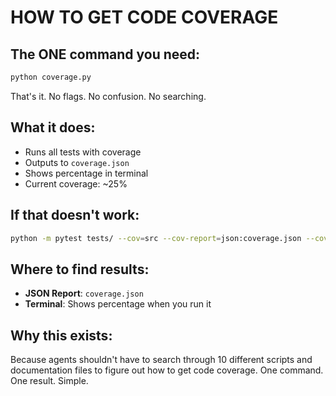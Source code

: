 # HOW TO GET CODE COVERAGE

## The ONE command you need:

```bash
python coverage.py
```

That's it. No flags. No confusion. No searching.

## What it does:
- Runs all tests with coverage
- Outputs to `coverage.json`
- Shows percentage in terminal
- Current coverage: ~25%

## If that doesn't work:

```bash
python -m pytest tests/ --cov=src --cov-report=json:coverage.json --cov-report=term
```

## Where to find results:
- **JSON Report**: `coverage.json`
- **Terminal**: Shows percentage when you run it

## Why this exists:
Because agents shouldn't have to search through 10 different scripts and documentation files to figure out how to get code coverage. One command. One result. Simple.